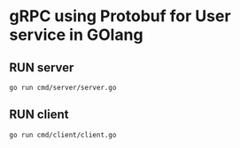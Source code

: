 # gRPC using Protobuf for User service in GOlang
## RUN server

```
go run cmd/server/server.go
```

## RUN client

```
go run cmd/client/client.go
```
